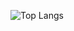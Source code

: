 ![Top Langs](https://github-readme-stats.vercel.app/api/top-langs/?username=mateusmacciel&exclude_repo=github-readme-stats,anuraghazra.github.io)
